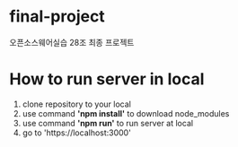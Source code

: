 # final-project
오픈소스웨어실습 28조 최종 프로젝트

# How to run server in local
1. clone repository to your local
2. use command **'npm install'** to download node_modules
3. use command **'npm run'** to run server at local
4. go to 'https://localhost:3000'